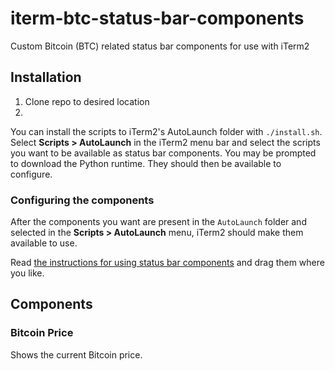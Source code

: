 # iterm-btc-status-bar-components
Custom Bitcoin (BTC) related status bar components for use with iTerm2

## Installation
1. Clone repo to desired location
2.
You can install the scripts to iTerm2's AutoLaunch folder with `./install.sh`.
Select **Scripts > AutoLaunch** in the iTerm2 menu bar and select the scripts you want to be available as status bar components.
You may be prompted to download the Python runtime.
They should then be available to configure.

### Configuring the components

After the components you want are present in the `AutoLaunch` folder and selected in the **Scripts > AutoLaunch** menu, iTerm2 should make them available to use.

Read [the instructions for using status bar components](https://www.iterm2.com/3.3/documentation-status-bar.html) and drag them where you like.


## Components

### Bitcoin Price

Shows the current Bitcoin price.
